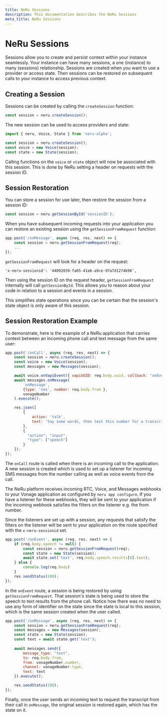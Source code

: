 ```yaml
---
title: NeRu Sessions
description: This documentation describes the NeRu Sessions
meta_title: NeRu Sessions
---
```


# NeRu Sessions

Sessions allow you to create and persist context within your instance seamlessly. Your instance can have many sessions, a one (instance) to many (sessions) relationship. Sessions are created when you want to use a provider or access state. Then sessions can be restored on subsequent calls to your instance to access previous context. 


## Creating a Session

Sessions can be created by calling the `createSession` function:

```javascript
const session = neru.createSession();
```

The new session can be used to access providers and state:

```javascript
import { neru, Voice, State } from 'neru-alpha';

const session = neru.createSession();
const voice = new Voice(session);
const state = new State(session);
```

Calling functions on the `voice` or `state` object will now be associated with this session. This is done by NeRu setting a header on requests with the session ID.

## Session Restoration

You can store a session for use later, then restore the session from a session ID:

```javascript
const session = neru.getSessionById('sessionID');
```

When you have subsequent incoming requests into your application you can restore an existing session using the `getSessionFromRequest` function:

```javascript
app.post('/onMessage', async (req, res, next) => {
    const session = neru.getSessionFromRequest(req);
    ...
});
```

`getSessionFromRequest` will look for a header on the request:

```
'x-neru-sessionid': '44092039-fa65-41a6-a9ce-97a7d1274b96',
```

Then using the session ID on the request header, `getSessionFromRequest` internally will call `getSessionById`. This allows you to reason about your code in relation to a session and events in a session. 

This simplifies state operations since you can be certain that the session's state object is only aware of this session. 

## Session Restoration Example

To demonstrate, here is the example of a NeRu application that carries context between an incoming phone call and text message from the same user:

```javascript
app.post('/onCall', async (req, res, next) => {
    const session = neru.createSession();
    const voice = new Voice(session);
    const messages = new Messages(session);

    await voice.onVapiEvent({ vapiUUID: req.body.uuid, callback: "onEvent" }).execute();
    await messages.onMessage(
        'onMessage',
        {type: 'sms', number: req.body.from },
        vonageNumber
    ).execute();

    res.json([
        {
            action: 'talk',
            text: 'Say some words, then text this number for a transcript',
        },
        {
          "action": "input",
          "type": ["speech"]
        }
    ]);
});
```

The `onCall` route is called when there is an incoming call to the application. A new session is created which is used to set up a listener for incoming SMS messages from the number calling as well as voice events from the call.

The NeRu platform receives incoming RTC, Voice, and Messages webhooks to your Vonage application as configured by `neru app configure`. If you have a listener for these webhooks, they will be sent to your application if the incoming webhook satisfies the filters on the listener e.g. the from number. 

Since the listeners are set up with a session, any requests that satisfy the filters on the listener will be sent to your application on the route specified with the `x-neru-sessionid` set. 


```javascript
app.post('/onEvent', async (req, res, next) => {
    if (req.body.speech != null) {
        const session = neru.getSessionFromRequest(req);
        const state = new State(session);
        await state.set('text', req.body.speech.results[0].text);
    } else {
        console.log(req.body)
    }
    res.sendStatus(200);
});
```

In the `onEvent` route, a session is being restored by using `getSessionFromRequest`. That session's state is being used to store the speech to text results from the phone call. Notice how there was no need to use any form of identifier on the state since the state is local to this session, which is the same session created when the user called.

```javascript
app.post('/onMessage', async (req, res, next) => {
    const session = neru.getSessionFromRequest(req);
    const messages = new Messages(session);
    const state = new State(session);
    const text = await state.get('text');
   
    await messages.send({
        message_type: "text",
        to: req.body.from,
        from: vonageNumber.number,
        channel: vonageNumber.type,
        text: text
    }).execute();

    res.sendStatus(200);
});
```

Finally, once the user sends an incoming text to request the transcript from their call in `onMessage`, the original session is restored again, which has the state on it.